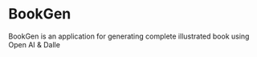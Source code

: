 # BookGen
BookGen is an application for generating complete illustrated book using Open AI &amp; Dalle
